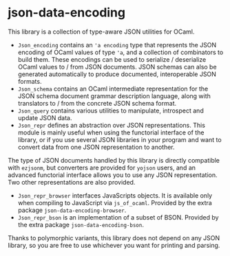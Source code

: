 # json-data-encoding

This library is a collection of type-aware JSON utilities for OCaml.

  - `Json_encoding` contains an `'a encoding` type that represents
    the JSON encoding of OCaml values of type `'a`, and a collection
    of combinators to build them. These encodings can be used to
    serialize / deserialize OCaml values to / from JSON
    documents. JSON schemas can also be generated automatically to
    produce documented, interoperable JSON formats.
  - `Json_schema` contains an OCaml intermediate representation for
    the JSON schema document grammar description language, along with
    translators to / from the concrete JSON schema format.
  - `Json_query` contains various utilities to manipulate, introspect
    and update JSON data.
  - `Json_repr` defines an abstraction over JSON representations.
    This module is mainly useful when using the functorial interface of
    the library, or if you use several JSON libraries in your program
    and want to convert data from one JSON representation to another.

The type of JSON documents handled by this library is directly
compatible with `ezjsonm`, but converters are provided for `yojson`
users, and an advanced functorial interface allows you to use any JSON
representation. Two other representations are also provided.

  - `Json_repr_browser` interfaces JavaScripts objects. It is
    available only when compiling to JavaScript via
    `js_of_ocaml`.
    Provided by the extra package `json-data-encoding-browser`.
  - `Json_repr_bson` is an implementation of a subset of BSON.
    Provided by the extra package `json-data-encoding-bson`.

Thanks to polymorphic variants, this library does not depend on any
JSON library, so you are free to use whichever you want for printing
and parsing.
